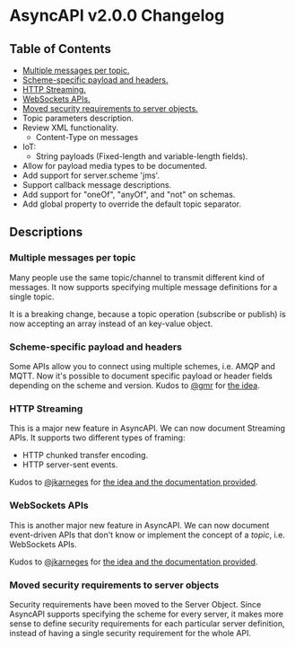 # AsyncAPI v2.0.0 Changelog

## Table of Contents
  * [Multiple messages per topic.](#multiple-messages-per-topic)
  * [Scheme-specific payload and headers.](#scheme-specific-payload-and-headers)
  * [HTTP Streaming.](#http-streaming)
  * [WebSockets APIs.](#websockets-apis)
  * [Moved security requirements to server objects.](#moved-security-requirements-to-server-objects)
  * Topic parameters description.
  * Review XML functionality.
    * Content-Type on messages
  * IoT:
    * String payloads (Fixed-length and variable-length fields).
  * Allow for payload media types to be documented.
  * Add support for server.scheme 'jms'.
  * Support callback message descriptions.
  * Add support for "oneOf", "anyOf", and "not" on schemas.
  * Add global property to override the default topic separator.

## Descriptions

### Multiple messages per topic

Many people use the same topic/channel to transmit different kind of messages. It now supports specifying multiple message definitions for a single topic.

It is a breaking change, because a topic operation (subscribe or publish) is now accepting an array instead of an key-value object.

### Scheme-specific payload and headers

Some APIs allow you to connect using multiple schemes, i.e. AMQP and MQTT. Now it's possible to document specific payload or header fields depending on the scheme and version. Kudos to [@gmr](https://github.com/gmr) for [the idea](https://github.com/asyncapi/asyncapi/issues/42).

### HTTP Streaming

This is a major new feature in AsyncAPI. We can now document Streaming APIs. It supports two different types of framing:
  * HTTP chunked transfer encoding.
  * HTTP server-sent events.

Kudos to [@jkarneges](https://github.com/jkarneges) for [the idea and the documentation provided](https://github.com/asyncapi/asyncapi/issues/47).

### WebSockets APIs

This is another major new feature in AsyncAPI. We can now document event-driven APIs that don't know or implement the concept of a _topic_, i.e. WebSockets APIs.

Kudos to [@jkarneges](https://github.com/jkarneges) for [the idea and the documentation provided](https://github.com/asyncapi/asyncapi/issues/47).

### Moved security requirements to server objects

Security requirements have been moved to the Server Object. Since AsyncAPI supports specifying the scheme for every server, it makes more sense to define security requirements for each particular server definition, instead of having a single security requirement for the whole API.

